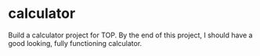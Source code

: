 # calculator
Build a calculator project for TOP. By the end of this project, I should have a good looking, fully functioning calculator.
